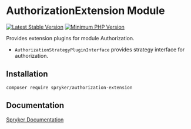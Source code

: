 # AuthorizationExtension Module
[![Latest Stable Version](https://poser.pugx.org/spryker/authorization-extension/v/stable.svg)](https://packagist.org/packages/spryker/authorization-extension)
[![Minimum PHP Version](https://img.shields.io/badge/php-%3E%3D%207.3-8892BF.svg)](https://php.net/)

Provides extension plugins for module Authorization.
- `AuthorizationStrategyPluginInterface` provides strategy interface for authorization.

## Installation

```
composer require spryker/authorization-extension
```

## Documentation

[Spryker Documentation](https://academy.spryker.com/developing_with_spryker/module_guide/modules.html)
